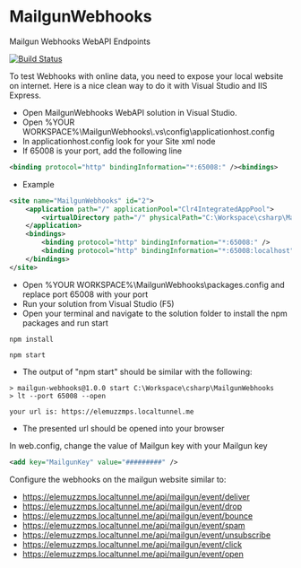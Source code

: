 # MailgunWebhooks #
Mailgun Webhooks WebAPI Endpoints

[![Build Status](https://travis-ci.org/adimoraret/MailgunWebhooks.svg?branch=master)](https://travis-ci.org/adimoraret/MailgunWebhooks.svg?branch=master)

To test Webhooks with online data, you need to expose your local website on internet. Here is a nice clean way to do it with Visual Studio and IIS Express.  

* Open MailgunWebhooks WebAPI solution in Visual Studio.
* Open %YOUR WORKSPACE%\MailgunWebhooks\\.vs\config\applicationhost.config
* In applicationhost.config look for your Site xml node
* If 65008 is your port, add the following line 
```xml
<binding protocol="http" bindingInformation="*:65008:" /><bindings> 
```
* Example
```xml
<site name="MailgunWebhooks" id="2">
    <application path="/" applicationPool="Clr4IntegratedAppPool">
        <virtualDirectory path="/" physicalPath="C:\Workspace\csharp\MailgunWebhooks\MailgunWebhooks" />
    </application>
    <bindings>
        <binding protocol="http" bindingInformation="*:65008:" />
        <binding protocol="http" bindingInformation="*:65008:localhost" />
    </bindings>
</site>
```
* Open %YOUR WORKSPACE%\MailgunWebhooks\\packages.config and replace port 65008 with your port
* Run your solution from Visual Studio (F5)
* Open your terminal and navigate to the solution folder to install the npm packages and run start
```
npm install
```
```
npm start
```
* The output of "npm start" should be similar with the following:
```
> mailgun-webhooks@1.0.0 start C:\Workspace\csharp\MailgunWebhooks
> lt --port 65008 --open

your url is: https://elemuzzmps.localtunnel.me
```
* The presented url should be opened into your browser

In web.config, change the value of Mailgun key with your Mailgun key
```xml
<add key="MailgunKey" value="#########" />
``` 

Configure the webhooks on the mailgun website similar to:
* https://elemuzzmps.localtunnel.me/api/mailgun/event/deliver
* https://elemuzzmps.localtunnel.me/api/mailgun/event/drop
* https://elemuzzmps.localtunnel.me/api/mailgun/event/bounce
* https://elemuzzmps.localtunnel.me/api/mailgun/event/spam
* https://elemuzzmps.localtunnel.me/api/mailgun/event/unsubscribe
* https://elemuzzmps.localtunnel.me/api/mailgun/event/click
* https://elemuzzmps.localtunnel.me/api/mailgun/event/open

